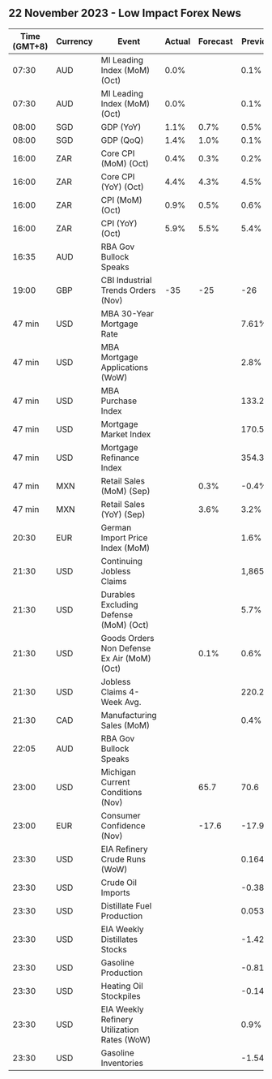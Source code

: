 ## 22 November 2023 - Low Impact Forex News

| Time (GMT+8) | Currency | Event | Actual | Forecast | Previous |
|------|----------|-------|--------|----------|----------|
| 07:30 | AUD | MI Leading Index (MoM) (Oct) | 0.0% |  | 0.1% |
| 07:30 | AUD | MI Leading Index (MoM) (Oct) | 0.0% |  | 0.1% |
| 08:00 | SGD | GDP (YoY) | 1.1% | 0.7% | 0.5% |
| 08:00 | SGD | GDP (QoQ) | 1.4% | 1.0% | 0.1% |
| 16:00 | ZAR | Core CPI (MoM) (Oct) | 0.4% | 0.3% | 0.2% |
| 16:00 | ZAR | Core CPI (YoY) (Oct) | 4.4% | 4.3% | 4.5% |
| 16:00 | ZAR | CPI (MoM) (Oct) | 0.9% | 0.5% | 0.6% |
| 16:00 | ZAR | CPI (YoY) (Oct) | 5.9% | 5.5% | 5.4% |
| 16:35 | AUD | RBA Gov Bullock Speaks |  |  |  |
| 19:00 | GBP | CBI Industrial Trends Orders (Nov) | -35 | -25 | -26 |
| 47 min | USD | MBA 30-Year Mortgage Rate |  |  | 7.61% |
| 47 min | USD | MBA Mortgage Applications (WoW) |  |  | 2.8% |
| 47 min | USD | MBA Purchase Index |  |  | 133.2 |
| 47 min | USD | Mortgage Market Index |  |  | 170.5 |
| 47 min | USD | Mortgage Refinance Index |  |  | 354.3 |
| 47 min | MXN | Retail Sales (MoM) (Sep) |  | 0.3% | -0.4% |
| 47 min | MXN | Retail Sales (YoY) (Sep) |  | 3.6% | 3.2% |
| 20:30 | EUR | German Import Price Index (MoM) |  |  | 1.6% |
| 21:30 | USD | Continuing Jobless Claims |  |  | 1,865K |
| 21:30 | USD | Durables Excluding Defense (MoM) (Oct) |  |  | 5.7% |
| 21:30 | USD | Goods Orders Non Defense Ex Air (MoM) (Oct) |  | 0.1% | 0.6% |
| 21:30 | USD | Jobless Claims 4-Week Avg. |  |  | 220.25K |
| 21:30 | CAD | Manufacturing Sales (MoM) |  |  | 0.4% |
| 22:05 | AUD | RBA Gov Bullock Speaks |  |  |  |
| 23:00 | USD | Michigan Current Conditions (Nov) |  | 65.7 | 70.6 |
| 23:00 | EUR | Consumer Confidence (Nov) |  | -17.6 | -17.9 |
| 23:30 | USD | EIA Refinery Crude Runs (WoW) |  |  | 0.164M |
| 23:30 | USD | Crude Oil Imports |  |  | -0.385M |
| 23:30 | USD | Distillate Fuel Production |  |  | 0.053M |
| 23:30 | USD | EIA Weekly Distillates Stocks |  |  | -1.422M |
| 23:30 | USD | Gasoline Production |  |  | -0.813M |
| 23:30 | USD | Heating Oil Stockpiles |  |  | -0.148M |
| 23:30 | USD | EIA Weekly Refinery Utilization Rates (WoW) |  |  | 0.9% |
| 23:30 | USD | Gasoline Inventories |  |  | -1.540M |
